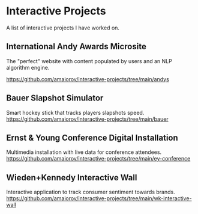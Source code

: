 # Interactive Projects

A list of interactive projects I have worked on.

## International Andy Awards Microsite
The "perfect" website with content populated by users and an NLP algorithm engine.

https://github.com/amaiorov/interactive-projects/tree/main/andys

## Bauer Slapshot Simulator
Smart hockey stick that tracks players slapshots speed.
https://github.com/amaiorov/interactive-projects/tree/main/bauer

## Ernst & Young Conference Digital Installation
Multimedia installation with live data for conference attendees.
https://github.com/amaiorov/interactive-projects/tree/main/ey-conference

## Wieden+Kennedy Interactive Wall
Interactive application to track consumer sentiment towards brands.
https://github.com/amaiorov/interactive-projects/tree/main/wk-interactive-wall

